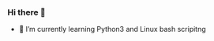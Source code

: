 ### Hi there 👋

- 🌱 I’m currently learning Python3 and Linux bash scripitng
<!--
**BW1ll/BW1ll** is a ✨ _special_ ✨ repository because its `README.md` (this file) appears on your GitHub profile.
![google-it-automation-professional-certificate.png](/master/google-it-automation-professional-certificate.png)
Here are some ideas to get you started:

- 🔭 I’m currently working on ...
- 🌱 I’m currently learning ...
- 👯 I’m looking to collaborate on ...
- 🤔 I’m looking for help with ...
- 💬 Ask me about ...
- 📫 How to reach me: ...
- 😄 Pronouns: ...
- ⚡ Fun fact: ...
-->
